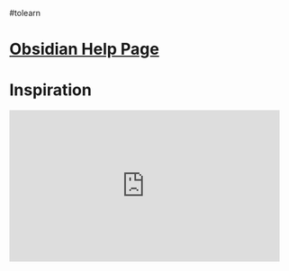 #tolearn 

# [Obsidian Help Page](https://help.obsidian.md/Obsidian/Index)


# Inspiration
<iframe width="480" height="270" src="https://www.youtube.com/embed/WqKluXIra70" title="Obsidian As A Second Brain: The ULTIMATE Tutorial" frameborder="0" allow="accelerometer; autoplay; clipboard-write; encrypted-media; gyroscope; picture-in-picture; web-share" allowfullscreen></iframe>

